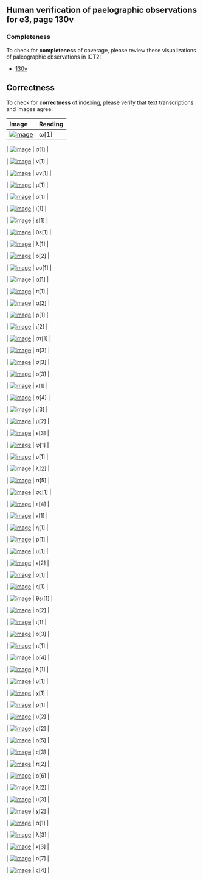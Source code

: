 

## Human verification of paelographic observations for e3, page 130v

###  Completeness

To check for **completeness** of coverage, please review these visualizations of paleographic observations in ICT2:

-  [130v](http://www.homermultitext.org/ict2/?urn=urn:cite2:hmt:e3bifolio.v1:E3_130v_131r@0.2344,0.3198,0.01340,0.01039&urn=urn:cite2:hmt:e3bifolio.v1:E3_130v_131r@0.2481,0.3203,0.006375,0.008869&urn=urn:cite2:hmt:e3bifolio.v1:E3_130v_131r@0.2550,0.3185,0.005358,0.01233&urn=urn:cite2:hmt:e3bifolio.v1:E3_130v_131r@0.2596,0.3192,0.01109,0.009008&urn=urn:cite2:hmt:e3bifolio.v1:E3_130v_131r@0.2713,0.3185,0.005543,0.01275&urn=urn:cite2:hmt:e3bifolio.v1:E3_130v_131r@0.2774,0.3204,0.004157,0.007622&urn=urn:cite2:hmt:e3bifolio.v1:E3_130v_131r@0.2818,0.3200,0.003049,0.008315&urn=urn:cite2:hmt:e3bifolio.v1:E3_130v_131r@0.2858,0.3190,0.004619,0.009285&urn=urn:cite2:hmt:e3bifolio.v1:E3_130v_131r@0.2930,0.3172,0.008315,0.01164&urn=urn:cite2:hmt:e3bifolio.v1:E3_130v_131r@0.3015,0.3194,0.007668,0.01039&urn=urn:cite2:hmt:e3bifolio.v1:E3_130v_131r@0.3079,0.3207,0.004897,0.007206&urn=urn:cite2:hmt:e3bifolio.v1:E3_130v_131r@0.3128,0.3204,0.009331,0.008869&urn=urn:cite2:hmt:e3bifolio.v1:E3_130v_131r@0.3220,0.3192,0.009608,0.008869&urn=urn:cite2:hmt:e3bifolio.v1:E3_130v_131r@0.3325,0.3208,0.009331,0.008869&urn=urn:cite2:hmt:e3bifolio.v1:E3_130v_131r@0.3408,0.3210,0.006098,0.007206&urn=urn:cite2:hmt:e3bifolio.v1:E3_130v_131r@0.3466,0.3212,0.004804,0.009978&urn=urn:cite2:hmt:e3bifolio.v1:E3_130v_131r@0.3508,0.3221,0.003511,0.007622&urn=urn:cite2:hmt:e3bifolio.v1:E3_130v_131r@0.3548,0.3221,0.005913,0.009978&urn=urn:cite2:hmt:e3bifolio.v1:E3_130v_131r@0.3600,0.3221,0.006098,0.009008&urn=urn:cite2:hmt:e3bifolio.v1:E3_130v_131r@0.3667,0.3216,0.005358,0.01039&urn=urn:cite2:hmt:e3bifolio.v1:E3_130v_131r@0.3724,0.3223,0.004619,0.009839&urn=urn:cite2:hmt:e3bifolio.v1:E3_130v_131r@0.3776,0.3167,0.006375,0.01441&urn=urn:cite2:hmt:e3bifolio.v1:E3_130v_131r@0.3843,0.3233,0.005266,0.007899&urn=urn:cite2:hmt:e3bifolio.v1:E3_130v_131r@0.3890,0.3237,0.002956,0.007761&urn=urn:cite2:hmt:e3bifolio.v1:E3_130v_131r@0.3925,0.3240,0.006005,0.009839&urn=urn:cite2:hmt:e3bifolio.v1:E3_130v_131r@0.3990,0.3212,0.006005,0.009562&urn=urn:cite2:hmt:e3bifolio.v1:E3_130v_131r@0.4072,0.3201,0.008407,0.02023&urn=urn:cite2:hmt:e3bifolio.v1:E3_130v_131r@0.4149,0.3250,0.005728,0.008176&urn=urn:cite2:hmt:e3bifolio.v1:E3_130v_131r@0.4204,0.3250,0.008038,0.01109&urn=urn:cite2:hmt:e3bifolio.v1:E3_130v_131r@0.4274,0.3257,0.005543,0.007622&urn=urn:cite2:hmt:e3bifolio.v1:E3_130v_131r@0.4326,0.3259,0.007668,0.008731&urn=urn:cite2:hmt:e3bifolio.v1:E3_130v_131r@0.4413,0.3239,0.005451,0.01053&urn=urn:cite2:hmt:e3bifolio.v1:E3_130v_131r@0.5077,0.3289,0.008500,0.01455&urn=urn:cite2:hmt:e3bifolio.v1:E3_130v_131r@0.5160,0.3275,0.006467,0.01524&urn=urn:cite2:hmt:e3bifolio.v1:E3_130v_131r@0.5221,0.3329,0.004804,0.01247&urn=urn:cite2:hmt:e3bifolio.v1:E3_130v_131r@0.5266,0.3311,0.006837,0.01067&urn=urn:cite2:hmt:e3bifolio.v1:E3_130v_131r@0.5323,0.3304,0.006744,0.01192&urn=urn:cite2:hmt:e3bifolio.v1:E3_130v_131r@0.5382,0.3323,0.005081,0.007899&urn=urn:cite2:hmt:e3bifolio.v1:E3_130v_131r@0.5423,0.3312,0.007576,0.009008&urn=urn:cite2:hmt:e3bifolio.v1:E3_130v_131r@0.5498,0.3277,0.01377,0.01594&urn=urn:cite2:hmt:e3bifolio.v1:E3_130v_131r@0.5628,0.3311,0.006190,0.009146&urn=urn:cite2:hmt:e3bifolio.v1:E3_130v_131r@0.5696,0.3307,0.003418,0.01012&urn=urn:cite2:hmt:e3bifolio.v1:E3_130v_131r@0.5738,0.3308,0.006467,0.009562&urn=urn:cite2:hmt:e3bifolio.v1:E3_130v_131r@0.5861,0.3302,0.01072,0.008869&urn=urn:cite2:hmt:e3bifolio.v1:E3_130v_131r@0.5960,0.3302,0.004527,0.008731&urn=urn:cite2:hmt:e3bifolio.v1:E3_130v_131r@0.6000,0.3300,0.008315,0.009562&urn=urn:cite2:hmt:e3bifolio.v1:E3_130v_131r@0.6077,0.3316,0.006837,0.007206&urn=urn:cite2:hmt:e3bifolio.v1:E3_130v_131r@0.6107,0.3323,0.008777,0.01136&urn=urn:cite2:hmt:e3bifolio.v1:E3_130v_131r@0.6175,0.3323,0.004157,0.008315&urn=urn:cite2:hmt:e3bifolio.v1:E3_130v_131r@0.6227,0.3307,0.006837,0.009285&urn=urn:cite2:hmt:e3bifolio.v1:E3_130v_131r@0.6285,0.3318,0.006190,0.007761&urn=urn:cite2:hmt:e3bifolio.v1:E3_130v_131r@0.6344,0.3313,0.005081,0.008038&urn=urn:cite2:hmt:e3bifolio.v1:E3_130v_131r@0.6393,0.3312,0.007761,0.008176&urn=urn:cite2:hmt:e3bifolio.v1:E3_130v_131r@0.6475,0.3319,0.01025,0.008731&urn=urn:cite2:hmt:e3bifolio.v1:E3_130v_131r@0.6566,0.3312,0.005728,0.008453&urn=urn:cite2:hmt:e3bifolio.v1:E3_130v_131r@0.6618,0.3298,0.009701,0.01123&urn=urn:cite2:hmt:e3bifolio.v1:E3_130v_131r@0.6708,0.3315,0.006744,0.008315&urn=urn:cite2:hmt:e3bifolio.v1:E3_130v_131r@0.6745,0.3323,0.008130,0.01233&urn=urn:cite2:hmt:e3bifolio.v1:E3_130v_131r@0.6803,0.3312,0.006282,0.008176&urn=urn:cite2:hmt:e3bifolio.v1:E3_130v_131r@0.6856,0.3298,0.008038,0.01330&urn=urn:cite2:hmt:e3bifolio.v1:E3_130v_131r@0.6932,0.3327,0.007668,0.01039&urn=urn:cite2:hmt:e3bifolio.v1:E3_130v_131r@0.7004,0.3341,0.006005,0.008869&urn=urn:cite2:hmt:e3bifolio.v1:E3_130v_131r@0.7071,0.3334,0.01229,0.01053)

## Correctness

To check for **correctness** of indexing, please verify that text transcriptions and images agree:

| Image     | Reading     |
| :------------- | :------------- |
| [![image](http://www.homermultitext.org/iipsrv?OBJ=IIP,1.0&FIF=/project/homer/pyramidal/deepzoom/hmt/e3bifolio/v1/E3_130v_131r.tif&RGN=0.2344,0.3198,0.01340,0.01039&WID=100&CVT=JPEG)](http://www.homermultitext.org/ict2/?urn=urn:cite2:hmt:e3bifolio.v1:E3_130v_131r@0.2344,0.3198,0.01340,0.01039) | ω[1] | 

| [![image](http://www.homermultitext.org/iipsrv?OBJ=IIP,1.0&FIF=/project/homer/pyramidal/deepzoom/hmt/e3bifolio/v1/E3_130v_131r.tif&RGN=0.2481,0.3203,0.006375,0.008869&WID=100&CVT=JPEG)](http://www.homermultitext.org/ict2/?urn=urn:cite2:hmt:e3bifolio.v1:E3_130v_131r@0.2481,0.3203,0.006375,0.008869) | σ[1] | 

| [![image](http://www.homermultitext.org/iipsrv?OBJ=IIP,1.0&FIF=/project/homer/pyramidal/deepzoom/hmt/e3bifolio/v1/E3_130v_131r.tif&RGN=0.2550,0.3185,0.005358,0.01233&WID=100&CVT=JPEG)](http://www.homermultitext.org/ict2/?urn=urn:cite2:hmt:e3bifolio.v1:E3_130v_131r@0.2550,0.3185,0.005358,0.01233) | ν[1] | 

| [![image](http://www.homermultitext.org/iipsrv?OBJ=IIP,1.0&FIF=/project/homer/pyramidal/deepzoom/hmt/e3bifolio/v1/E3_130v_131r.tif&RGN=0.2596,0.3192,0.01109,0.009008&WID=100&CVT=JPEG)](http://www.homermultitext.org/ict2/?urn=urn:cite2:hmt:e3bifolio.v1:E3_130v_131r@0.2596,0.3192,0.01109,0.009008) | υν[1] | 

| [![image](http://www.homermultitext.org/iipsrv?OBJ=IIP,1.0&FIF=/project/homer/pyramidal/deepzoom/hmt/e3bifolio/v1/E3_130v_131r.tif&RGN=0.2713,0.3185,0.005543,0.01275&WID=100&CVT=JPEG)](http://www.homermultitext.org/ict2/?urn=urn:cite2:hmt:e3bifolio.v1:E3_130v_131r@0.2713,0.3185,0.005543,0.01275) | μ[1] | 

| [![image](http://www.homermultitext.org/iipsrv?OBJ=IIP,1.0&FIF=/project/homer/pyramidal/deepzoom/hmt/e3bifolio/v1/E3_130v_131r.tif&RGN=0.2774,0.3204,0.004157,0.007622&WID=100&CVT=JPEG)](http://www.homermultitext.org/ict2/?urn=urn:cite2:hmt:e3bifolio.v1:E3_130v_131r@0.2774,0.3204,0.004157,0.007622) | ο[1] | 

| [![image](http://www.homermultitext.org/iipsrv?OBJ=IIP,1.0&FIF=/project/homer/pyramidal/deepzoom/hmt/e3bifolio/v1/E3_130v_131r.tif&RGN=0.2818,0.3200,0.003049,0.008315&WID=100&CVT=JPEG)](http://www.homermultitext.org/ict2/?urn=urn:cite2:hmt:e3bifolio.v1:E3_130v_131r@0.2818,0.3200,0.003049,0.008315) | ι[1] | 

| [![image](http://www.homermultitext.org/iipsrv?OBJ=IIP,1.0&FIF=/project/homer/pyramidal/deepzoom/hmt/e3bifolio/v1/E3_130v_131r.tif&RGN=0.2858,0.3190,0.004619,0.009285&WID=100&CVT=JPEG)](http://www.homermultitext.org/ict2/?urn=urn:cite2:hmt:e3bifolio.v1:E3_130v_131r@0.2858,0.3190,0.004619,0.009285) | ε[1] | 

| [![image](http://www.homermultitext.org/iipsrv?OBJ=IIP,1.0&FIF=/project/homer/pyramidal/deepzoom/hmt/e3bifolio/v1/E3_130v_131r.tif&RGN=0.2930,0.3172,0.008315,0.01164&WID=100&CVT=JPEG)](http://www.homermultitext.org/ict2/?urn=urn:cite2:hmt:e3bifolio.v1:E3_130v_131r@0.2930,0.3172,0.008315,0.01164) | θε[1] | 

| [![image](http://www.homermultitext.org/iipsrv?OBJ=IIP,1.0&FIF=/project/homer/pyramidal/deepzoom/hmt/e3bifolio/v1/E3_130v_131r.tif&RGN=0.3015,0.3194,0.007668,0.01039&WID=100&CVT=JPEG)](http://www.homermultitext.org/ict2/?urn=urn:cite2:hmt:e3bifolio.v1:E3_130v_131r@0.3015,0.3194,0.007668,0.01039) | λ[1] | 

| [![image](http://www.homermultitext.org/iipsrv?OBJ=IIP,1.0&FIF=/project/homer/pyramidal/deepzoom/hmt/e3bifolio/v1/E3_130v_131r.tif&RGN=0.3079,0.3207,0.004897,0.007206&WID=100&CVT=JPEG)](http://www.homermultitext.org/ict2/?urn=urn:cite2:hmt:e3bifolio.v1:E3_130v_131r@0.3079,0.3207,0.004897,0.007206) | ο[2] | 

| [![image](http://www.homermultitext.org/iipsrv?OBJ=IIP,1.0&FIF=/project/homer/pyramidal/deepzoom/hmt/e3bifolio/v1/E3_130v_131r.tif&RGN=0.3128,0.3204,0.009331,0.008869&WID=100&CVT=JPEG)](http://www.homermultitext.org/ict2/?urn=urn:cite2:hmt:e3bifolio.v1:E3_130v_131r@0.3128,0.3204,0.009331,0.008869) | υσ[1] | 

| [![image](http://www.homermultitext.org/iipsrv?OBJ=IIP,1.0&FIF=/project/homer/pyramidal/deepzoom/hmt/e3bifolio/v1/E3_130v_131r.tif&RGN=0.3220,0.3192,0.009608,0.008869&WID=100&CVT=JPEG)](http://www.homermultitext.org/ict2/?urn=urn:cite2:hmt:e3bifolio.v1:E3_130v_131r@0.3220,0.3192,0.009608,0.008869) | α[1] | 

| [![image](http://www.homermultitext.org/iipsrv?OBJ=IIP,1.0&FIF=/project/homer/pyramidal/deepzoom/hmt/e3bifolio/v1/E3_130v_131r.tif&RGN=0.3325,0.3208,0.009331,0.008869&WID=100&CVT=JPEG)](http://www.homermultitext.org/ict2/?urn=urn:cite2:hmt:e3bifolio.v1:E3_130v_131r@0.3325,0.3208,0.009331,0.008869) | π[1] | 

| [![image](http://www.homermultitext.org/iipsrv?OBJ=IIP,1.0&FIF=/project/homer/pyramidal/deepzoom/hmt/e3bifolio/v1/E3_130v_131r.tif&RGN=0.3408,0.3210,0.006098,0.007206&WID=100&CVT=JPEG)](http://www.homermultitext.org/ict2/?urn=urn:cite2:hmt:e3bifolio.v1:E3_130v_131r@0.3408,0.3210,0.006098,0.007206) | α[2] | 

| [![image](http://www.homermultitext.org/iipsrv?OBJ=IIP,1.0&FIF=/project/homer/pyramidal/deepzoom/hmt/e3bifolio/v1/E3_130v_131r.tif&RGN=0.3466,0.3212,0.004804,0.009978&WID=100&CVT=JPEG)](http://www.homermultitext.org/ict2/?urn=urn:cite2:hmt:e3bifolio.v1:E3_130v_131r@0.3466,0.3212,0.004804,0.009978) | ρ[1] | 

| [![image](http://www.homermultitext.org/iipsrv?OBJ=IIP,1.0&FIF=/project/homer/pyramidal/deepzoom/hmt/e3bifolio/v1/E3_130v_131r.tif&RGN=0.3508,0.3221,0.003511,0.007622&WID=100&CVT=JPEG)](http://www.homermultitext.org/ict2/?urn=urn:cite2:hmt:e3bifolio.v1:E3_130v_131r@0.3508,0.3221,0.003511,0.007622) | ι[2] | 

| [![image](http://www.homermultitext.org/iipsrv?OBJ=IIP,1.0&FIF=/project/homer/pyramidal/deepzoom/hmt/e3bifolio/v1/E3_130v_131r.tif&RGN=0.3548,0.3221,0.005913,0.009978&WID=100&CVT=JPEG)](http://www.homermultitext.org/ict2/?urn=urn:cite2:hmt:e3bifolio.v1:E3_130v_131r@0.3548,0.3221,0.005913,0.009978) | στ[1] | 

| [![image](http://www.homermultitext.org/iipsrv?OBJ=IIP,1.0&FIF=/project/homer/pyramidal/deepzoom/hmt/e3bifolio/v1/E3_130v_131r.tif&RGN=0.3600,0.3221,0.006098,0.009008&WID=100&CVT=JPEG)](http://www.homermultitext.org/ict2/?urn=urn:cite2:hmt:e3bifolio.v1:E3_130v_131r@0.3600,0.3221,0.006098,0.009008) | α[3] | 

| [![image](http://www.homermultitext.org/iipsrv?OBJ=IIP,1.0&FIF=/project/homer/pyramidal/deepzoom/hmt/e3bifolio/v1/E3_130v_131r.tif&RGN=0.3667,0.3216,0.005358,0.01039&WID=100&CVT=JPEG)](http://www.homermultitext.org/ict2/?urn=urn:cite2:hmt:e3bifolio.v1:E3_130v_131r@0.3667,0.3216,0.005358,0.01039) | σ[3] | 

| [![image](http://www.homermultitext.org/iipsrv?OBJ=IIP,1.0&FIF=/project/homer/pyramidal/deepzoom/hmt/e3bifolio/v1/E3_130v_131r.tif&RGN=0.3724,0.3223,0.004619,0.009839&WID=100&CVT=JPEG)](http://www.homermultitext.org/ict2/?urn=urn:cite2:hmt:e3bifolio.v1:E3_130v_131r@0.3724,0.3223,0.004619,0.009839) | ο[3] | 

| [![image](http://www.homermultitext.org/iipsrv?OBJ=IIP,1.0&FIF=/project/homer/pyramidal/deepzoom/hmt/e3bifolio/v1/E3_130v_131r.tif&RGN=0.3776,0.3167,0.006375,0.01441&WID=100&CVT=JPEG)](http://www.homermultitext.org/ict2/?urn=urn:cite2:hmt:e3bifolio.v1:E3_130v_131r@0.3776,0.3167,0.006375,0.01441) | κ[1] | 

| [![image](http://www.homermultitext.org/iipsrv?OBJ=IIP,1.0&FIF=/project/homer/pyramidal/deepzoom/hmt/e3bifolio/v1/E3_130v_131r.tif&RGN=0.3843,0.3233,0.005266,0.007899&WID=100&CVT=JPEG)](http://www.homermultitext.org/ict2/?urn=urn:cite2:hmt:e3bifolio.v1:E3_130v_131r@0.3843,0.3233,0.005266,0.007899) | α[4] | 

| [![image](http://www.homermultitext.org/iipsrv?OBJ=IIP,1.0&FIF=/project/homer/pyramidal/deepzoom/hmt/e3bifolio/v1/E3_130v_131r.tif&RGN=0.3890,0.3237,0.002956,0.007761&WID=100&CVT=JPEG)](http://www.homermultitext.org/ict2/?urn=urn:cite2:hmt:e3bifolio.v1:E3_130v_131r@0.3890,0.3237,0.002956,0.007761) | ι[3] | 

| [![image](http://www.homermultitext.org/iipsrv?OBJ=IIP,1.0&FIF=/project/homer/pyramidal/deepzoom/hmt/e3bifolio/v1/E3_130v_131r.tif&RGN=0.3925,0.3240,0.006005,0.009839&WID=100&CVT=JPEG)](http://www.homermultitext.org/ict2/?urn=urn:cite2:hmt:e3bifolio.v1:E3_130v_131r@0.3925,0.3240,0.006005,0.009839) | μ[2] | 

| [![image](http://www.homermultitext.org/iipsrv?OBJ=IIP,1.0&FIF=/project/homer/pyramidal/deepzoom/hmt/e3bifolio/v1/E3_130v_131r.tif&RGN=0.3990,0.3212,0.006005,0.009562&WID=100&CVT=JPEG)](http://www.homermultitext.org/ict2/?urn=urn:cite2:hmt:e3bifolio.v1:E3_130v_131r@0.3990,0.3212,0.006005,0.009562) | ε[3] | 

| [![image](http://www.homermultitext.org/iipsrv?OBJ=IIP,1.0&FIF=/project/homer/pyramidal/deepzoom/hmt/e3bifolio/v1/E3_130v_131r.tif&RGN=0.4072,0.3201,0.008407,0.02023&WID=100&CVT=JPEG)](http://www.homermultitext.org/ict2/?urn=urn:cite2:hmt:e3bifolio.v1:E3_130v_131r@0.4072,0.3201,0.008407,0.02023) | φ[1] | 

| [![image](http://www.homermultitext.org/iipsrv?OBJ=IIP,1.0&FIF=/project/homer/pyramidal/deepzoom/hmt/e3bifolio/v1/E3_130v_131r.tif&RGN=0.4149,0.3250,0.005728,0.008176&WID=100&CVT=JPEG)](http://www.homermultitext.org/ict2/?urn=urn:cite2:hmt:e3bifolio.v1:E3_130v_131r@0.4149,0.3250,0.005728,0.008176) | υ[1] | 

| [![image](http://www.homermultitext.org/iipsrv?OBJ=IIP,1.0&FIF=/project/homer/pyramidal/deepzoom/hmt/e3bifolio/v1/E3_130v_131r.tif&RGN=0.4204,0.3250,0.008038,0.01109&WID=100&CVT=JPEG)](http://www.homermultitext.org/ict2/?urn=urn:cite2:hmt:e3bifolio.v1:E3_130v_131r@0.4204,0.3250,0.008038,0.01109) | λ[2] | 

| [![image](http://www.homermultitext.org/iipsrv?OBJ=IIP,1.0&FIF=/project/homer/pyramidal/deepzoom/hmt/e3bifolio/v1/E3_130v_131r.tif&RGN=0.4274,0.3257,0.005543,0.007622&WID=100&CVT=JPEG)](http://www.homermultitext.org/ict2/?urn=urn:cite2:hmt:e3bifolio.v1:E3_130v_131r@0.4274,0.3257,0.005543,0.007622) | α[5] | 

| [![image](http://www.homermultitext.org/iipsrv?OBJ=IIP,1.0&FIF=/project/homer/pyramidal/deepzoom/hmt/e3bifolio/v1/E3_130v_131r.tif&RGN=0.4326,0.3259,0.007668,0.008731&WID=100&CVT=JPEG)](http://www.homermultitext.org/ict2/?urn=urn:cite2:hmt:e3bifolio.v1:E3_130v_131r@0.4326,0.3259,0.007668,0.008731) | σς[1] | 

| [![image](http://www.homermultitext.org/iipsrv?OBJ=IIP,1.0&FIF=/project/homer/pyramidal/deepzoom/hmt/e3bifolio/v1/E3_130v_131r.tif&RGN=0.4413,0.3239,0.005451,0.01053&WID=100&CVT=JPEG)](http://www.homermultitext.org/ict2/?urn=urn:cite2:hmt:e3bifolio.v1:E3_130v_131r@0.4413,0.3239,0.005451,0.01053) | ε[4] | 

| [![image](http://www.homermultitext.org/iipsrv?OBJ=IIP,1.0&FIF=/project/homer/pyramidal/deepzoom/hmt/e3bifolio/v1/E3_130v_131r.tif&RGN=0.5077,0.3289,0.008500,0.01455&WID=100&CVT=JPEG)](http://www.homermultitext.org/ict2/?urn=urn:cite2:hmt:e3bifolio.v1:E3_130v_131r@0.5077,0.3289,0.008500,0.01455) | κ[1] | 

| [![image](http://www.homermultitext.org/iipsrv?OBJ=IIP,1.0&FIF=/project/homer/pyramidal/deepzoom/hmt/e3bifolio/v1/E3_130v_131r.tif&RGN=0.5160,0.3275,0.006467,0.01524&WID=100&CVT=JPEG)](http://www.homermultitext.org/ict2/?urn=urn:cite2:hmt:e3bifolio.v1:E3_130v_131r@0.5160,0.3275,0.006467,0.01524) | η[1] | 

| [![image](http://www.homermultitext.org/iipsrv?OBJ=IIP,1.0&FIF=/project/homer/pyramidal/deepzoom/hmt/e3bifolio/v1/E3_130v_131r.tif&RGN=0.5221,0.3329,0.004804,0.01247&WID=100&CVT=JPEG)](http://www.homermultitext.org/ict2/?urn=urn:cite2:hmt:e3bifolio.v1:E3_130v_131r@0.5221,0.3329,0.004804,0.01247) | ρ[1] | 

| [![image](http://www.homermultitext.org/iipsrv?OBJ=IIP,1.0&FIF=/project/homer/pyramidal/deepzoom/hmt/e3bifolio/v1/E3_130v_131r.tif&RGN=0.5266,0.3311,0.006837,0.01067&WID=100&CVT=JPEG)](http://www.homermultitext.org/ict2/?urn=urn:cite2:hmt:e3bifolio.v1:E3_130v_131r@0.5266,0.3311,0.006837,0.01067) | υ[1] | 

| [![image](http://www.homermultitext.org/iipsrv?OBJ=IIP,1.0&FIF=/project/homer/pyramidal/deepzoom/hmt/e3bifolio/v1/E3_130v_131r.tif&RGN=0.5323,0.3304,0.006744,0.01192&WID=100&CVT=JPEG)](http://www.homermultitext.org/ict2/?urn=urn:cite2:hmt:e3bifolio.v1:E3_130v_131r@0.5323,0.3304,0.006744,0.01192) | κ[2] | 

| [![image](http://www.homermultitext.org/iipsrv?OBJ=IIP,1.0&FIF=/project/homer/pyramidal/deepzoom/hmt/e3bifolio/v1/E3_130v_131r.tif&RGN=0.5382,0.3323,0.005081,0.007899&WID=100&CVT=JPEG)](http://www.homermultitext.org/ict2/?urn=urn:cite2:hmt:e3bifolio.v1:E3_130v_131r@0.5382,0.3323,0.005081,0.007899) | ο[1] | 

| [![image](http://www.homermultitext.org/iipsrv?OBJ=IIP,1.0&FIF=/project/homer/pyramidal/deepzoom/hmt/e3bifolio/v1/E3_130v_131r.tif&RGN=0.5423,0.3312,0.007576,0.009008&WID=100&CVT=JPEG)](http://www.homermultitext.org/ict2/?urn=urn:cite2:hmt:e3bifolio.v1:E3_130v_131r@0.5423,0.3312,0.007576,0.009008) | ς[1] | 

| [![image](http://www.homermultitext.org/iipsrv?OBJ=IIP,1.0&FIF=/project/homer/pyramidal/deepzoom/hmt/e3bifolio/v1/E3_130v_131r.tif&RGN=0.5498,0.3277,0.01377,0.01594&WID=100&CVT=JPEG)](http://www.homermultitext.org/ict2/?urn=urn:cite2:hmt:e3bifolio.v1:E3_130v_131r@0.5498,0.3277,0.01377,0.01594) | θει[1] | 

| [![image](http://www.homermultitext.org/iipsrv?OBJ=IIP,1.0&FIF=/project/homer/pyramidal/deepzoom/hmt/e3bifolio/v1/E3_130v_131r.tif&RGN=0.5628,0.3311,0.006190,0.009146&WID=100&CVT=JPEG)](http://www.homermultitext.org/ict2/?urn=urn:cite2:hmt:e3bifolio.v1:E3_130v_131r@0.5628,0.3311,0.006190,0.009146) | ο[2] | 

| [![image](http://www.homermultitext.org/iipsrv?OBJ=IIP,1.0&FIF=/project/homer/pyramidal/deepzoom/hmt/e3bifolio/v1/E3_130v_131r.tif&RGN=0.5696,0.3307,0.003418,0.01012&WID=100&CVT=JPEG)](http://www.homermultitext.org/ict2/?urn=urn:cite2:hmt:e3bifolio.v1:E3_130v_131r@0.5696,0.3307,0.003418,0.01012) | ι[1] | 

| [![image](http://www.homermultitext.org/iipsrv?OBJ=IIP,1.0&FIF=/project/homer/pyramidal/deepzoom/hmt/e3bifolio/v1/E3_130v_131r.tif&RGN=0.5738,0.3308,0.006467,0.009562&WID=100&CVT=JPEG)](http://www.homermultitext.org/ict2/?urn=urn:cite2:hmt:e3bifolio.v1:E3_130v_131r@0.5738,0.3308,0.006467,0.009562) | ο[3] | 

| [![image](http://www.homermultitext.org/iipsrv?OBJ=IIP,1.0&FIF=/project/homer/pyramidal/deepzoom/hmt/e3bifolio/v1/E3_130v_131r.tif&RGN=0.5861,0.3302,0.01072,0.008869&WID=100&CVT=JPEG)](http://www.homermultitext.org/ict2/?urn=urn:cite2:hmt:e3bifolio.v1:E3_130v_131r@0.5861,0.3302,0.01072,0.008869) | π[1] | 

| [![image](http://www.homermultitext.org/iipsrv?OBJ=IIP,1.0&FIF=/project/homer/pyramidal/deepzoom/hmt/e3bifolio/v1/E3_130v_131r.tif&RGN=0.5960,0.3302,0.004527,0.008731&WID=100&CVT=JPEG)](http://www.homermultitext.org/ict2/?urn=urn:cite2:hmt:e3bifolio.v1:E3_130v_131r@0.5960,0.3302,0.004527,0.008731) | ο[4] | 

| [![image](http://www.homermultitext.org/iipsrv?OBJ=IIP,1.0&FIF=/project/homer/pyramidal/deepzoom/hmt/e3bifolio/v1/E3_130v_131r.tif&RGN=0.6000,0.3300,0.008315,0.009562&WID=100&CVT=JPEG)](http://www.homermultitext.org/ict2/?urn=urn:cite2:hmt:e3bifolio.v1:E3_130v_131r@0.6000,0.3300,0.008315,0.009562) | λ[1] | 

| [![image](http://www.homermultitext.org/iipsrv?OBJ=IIP,1.0&FIF=/project/homer/pyramidal/deepzoom/hmt/e3bifolio/v1/E3_130v_131r.tif&RGN=0.6077,0.3316,0.006837,0.007206&WID=100&CVT=JPEG)](http://www.homermultitext.org/ict2/?urn=urn:cite2:hmt:e3bifolio.v1:E3_130v_131r@0.6077,0.3316,0.006837,0.007206) | υ[1] | 

| [![image](http://www.homermultitext.org/iipsrv?OBJ=IIP,1.0&FIF=/project/homer/pyramidal/deepzoom/hmt/e3bifolio/v1/E3_130v_131r.tif&RGN=0.6107,0.3323,0.008777,0.01136&WID=100&CVT=JPEG)](http://www.homermultitext.org/ict2/?urn=urn:cite2:hmt:e3bifolio.v1:E3_130v_131r@0.6107,0.3323,0.008777,0.01136) | χ[1] | 

| [![image](http://www.homermultitext.org/iipsrv?OBJ=IIP,1.0&FIF=/project/homer/pyramidal/deepzoom/hmt/e3bifolio/v1/E3_130v_131r.tif&RGN=0.6175,0.3323,0.004157,0.008315&WID=100&CVT=JPEG)](http://www.homermultitext.org/ict2/?urn=urn:cite2:hmt:e3bifolio.v1:E3_130v_131r@0.6175,0.3323,0.004157,0.008315) | ρ[1] | 

| [![image](http://www.homermultitext.org/iipsrv?OBJ=IIP,1.0&FIF=/project/homer/pyramidal/deepzoom/hmt/e3bifolio/v1/E3_130v_131r.tif&RGN=0.6227,0.3307,0.006837,0.009285&WID=100&CVT=JPEG)](http://www.homermultitext.org/ict2/?urn=urn:cite2:hmt:e3bifolio.v1:E3_130v_131r@0.6227,0.3307,0.006837,0.009285) | υ[2] | 

| [![image](http://www.homermultitext.org/iipsrv?OBJ=IIP,1.0&FIF=/project/homer/pyramidal/deepzoom/hmt/e3bifolio/v1/E3_130v_131r.tif&RGN=0.6285,0.3318,0.006190,0.007761&WID=100&CVT=JPEG)](http://www.homermultitext.org/ict2/?urn=urn:cite2:hmt:e3bifolio.v1:E3_130v_131r@0.6285,0.3318,0.006190,0.007761) | ς[2] | 

| [![image](http://www.homermultitext.org/iipsrv?OBJ=IIP,1.0&FIF=/project/homer/pyramidal/deepzoom/hmt/e3bifolio/v1/E3_130v_131r.tif&RGN=0.6344,0.3313,0.005081,0.008038&WID=100&CVT=JPEG)](http://www.homermultitext.org/ict2/?urn=urn:cite2:hmt:e3bifolio.v1:E3_130v_131r@0.6344,0.3313,0.005081,0.008038) | ο[5] | 

| [![image](http://www.homermultitext.org/iipsrv?OBJ=IIP,1.0&FIF=/project/homer/pyramidal/deepzoom/hmt/e3bifolio/v1/E3_130v_131r.tif&RGN=0.6393,0.3312,0.007761,0.008176&WID=100&CVT=JPEG)](http://www.homermultitext.org/ict2/?urn=urn:cite2:hmt:e3bifolio.v1:E3_130v_131r@0.6393,0.3312,0.007761,0.008176) | ς[3] | 

| [![image](http://www.homermultitext.org/iipsrv?OBJ=IIP,1.0&FIF=/project/homer/pyramidal/deepzoom/hmt/e3bifolio/v1/E3_130v_131r.tif&RGN=0.6475,0.3319,0.01025,0.008731&WID=100&CVT=JPEG)](http://www.homermultitext.org/ict2/?urn=urn:cite2:hmt:e3bifolio.v1:E3_130v_131r@0.6475,0.3319,0.01025,0.008731) | π[2] | 

| [![image](http://www.homermultitext.org/iipsrv?OBJ=IIP,1.0&FIF=/project/homer/pyramidal/deepzoom/hmt/e3bifolio/v1/E3_130v_131r.tif&RGN=0.6566,0.3312,0.005728,0.008453&WID=100&CVT=JPEG)](http://www.homermultitext.org/ict2/?urn=urn:cite2:hmt:e3bifolio.v1:E3_130v_131r@0.6566,0.3312,0.005728,0.008453) | ο[6] | 

| [![image](http://www.homermultitext.org/iipsrv?OBJ=IIP,1.0&FIF=/project/homer/pyramidal/deepzoom/hmt/e3bifolio/v1/E3_130v_131r.tif&RGN=0.6618,0.3298,0.009701,0.01123&WID=100&CVT=JPEG)](http://www.homermultitext.org/ict2/?urn=urn:cite2:hmt:e3bifolio.v1:E3_130v_131r@0.6618,0.3298,0.009701,0.01123) | λ[2] | 

| [![image](http://www.homermultitext.org/iipsrv?OBJ=IIP,1.0&FIF=/project/homer/pyramidal/deepzoom/hmt/e3bifolio/v1/E3_130v_131r.tif&RGN=0.6708,0.3315,0.006744,0.008315&WID=100&CVT=JPEG)](http://www.homermultitext.org/ict2/?urn=urn:cite2:hmt:e3bifolio.v1:E3_130v_131r@0.6708,0.3315,0.006744,0.008315) | υ[3] | 

| [![image](http://www.homermultitext.org/iipsrv?OBJ=IIP,1.0&FIF=/project/homer/pyramidal/deepzoom/hmt/e3bifolio/v1/E3_130v_131r.tif&RGN=0.6745,0.3323,0.008130,0.01233&WID=100&CVT=JPEG)](http://www.homermultitext.org/ict2/?urn=urn:cite2:hmt:e3bifolio.v1:E3_130v_131r@0.6745,0.3323,0.008130,0.01233) | χ[2] | 

| [![image](http://www.homermultitext.org/iipsrv?OBJ=IIP,1.0&FIF=/project/homer/pyramidal/deepzoom/hmt/e3bifolio/v1/E3_130v_131r.tif&RGN=0.6803,0.3312,0.006282,0.008176&WID=100&CVT=JPEG)](http://www.homermultitext.org/ict2/?urn=urn:cite2:hmt:e3bifolio.v1:E3_130v_131r@0.6803,0.3312,0.006282,0.008176) | α[1] | 

| [![image](http://www.homermultitext.org/iipsrv?OBJ=IIP,1.0&FIF=/project/homer/pyramidal/deepzoom/hmt/e3bifolio/v1/E3_130v_131r.tif&RGN=0.6856,0.3298,0.008038,0.01330&WID=100&CVT=JPEG)](http://www.homermultitext.org/ict2/?urn=urn:cite2:hmt:e3bifolio.v1:E3_130v_131r@0.6856,0.3298,0.008038,0.01330) | λ[3] | 

| [![image](http://www.homermultitext.org/iipsrv?OBJ=IIP,1.0&FIF=/project/homer/pyramidal/deepzoom/hmt/e3bifolio/v1/E3_130v_131r.tif&RGN=0.6932,0.3327,0.007668,0.01039&WID=100&CVT=JPEG)](http://www.homermultitext.org/ict2/?urn=urn:cite2:hmt:e3bifolio.v1:E3_130v_131r@0.6932,0.3327,0.007668,0.01039) | κ[3] | 

| [![image](http://www.homermultitext.org/iipsrv?OBJ=IIP,1.0&FIF=/project/homer/pyramidal/deepzoom/hmt/e3bifolio/v1/E3_130v_131r.tif&RGN=0.7004,0.3341,0.006005,0.008869&WID=100&CVT=JPEG)](http://www.homermultitext.org/ict2/?urn=urn:cite2:hmt:e3bifolio.v1:E3_130v_131r@0.7004,0.3341,0.006005,0.008869) | ο[7] | 

| [![image](http://www.homermultitext.org/iipsrv?OBJ=IIP,1.0&FIF=/project/homer/pyramidal/deepzoom/hmt/e3bifolio/v1/E3_130v_131r.tif&RGN=0.7071,0.3334,0.01229,0.01053&WID=100&CVT=JPEG)](http://www.homermultitext.org/ict2/?urn=urn:cite2:hmt:e3bifolio.v1:E3_130v_131r@0.7071,0.3334,0.01229,0.01053) | ς[4] | 

